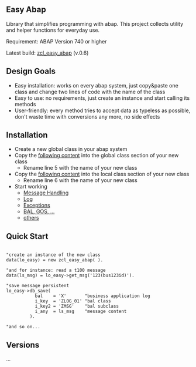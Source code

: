 ## Easy Abap

Library that simplifies programming with abap. This project collects utility and helper functions for everyday use.

Requirement: ABAP Version 740 or higher

Latest build: [zcl_easy_abap](https://github.com/lars-sawyer/easy_abap/tree/master/zcl_easy_abap) (v.0.6)

## Design Goals

* Easy installation: works on every abap system, just copy&paste one class and change two lines of code with the name of the class
* Easy to use: no requirements, just create an instance and start calling its methods
* User-friendly: every method tries to accept data as typeless as possible, don't waste time with conversions any more, no side effects

## Installation

* Create a new global class in your abap system
* Copy the [following content](https://raw.githubusercontent.com/lars-sawyer/easy_abap/master/zcl_easy_abap/zcl_easy_abap_global_class.abap) into the global class section of your new class
   * Rename line 5 with the name of your new class
* Copy the [following content](https://raw.githubusercontent.com/lars-sawyer/easy_abap/master/zcl_easy_abap/zcl_easy_abap_local_types.abap) into the local class section of your new class
   * Rename line 6 with the name of your new class
* Start working
   * [Message Handling](link)
   * [Log](link)
   * [Exceptions](link)
   * [BAL, GOS, ...](link)
   * [others](link)

## Quick Start

```ABAP

"create an instance of the new class
data(lo_easy) = new zcl_easy_abap( ).

"and for instance: read a t100 message
data(ls_msg) = lo_easy->get_msg('123(bus123id)').

"save message persistent
lo_easy->db_save( 
           bal    = 'X'       "business application log
           i_key  = 'ZLOG_01' "bal class
           i_key2 = 'ZMSG'    "bal subclass
           i_any  = ls_msg    "message content
         ).

"and so on...
```

## Versions

...


